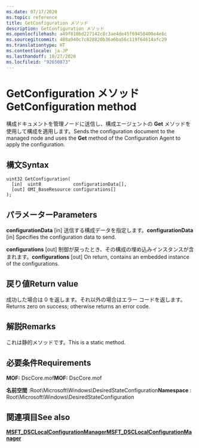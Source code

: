 ```yaml
---
ms.date: 07/17/2020
ms.topic: reference
title: GetConfiguration メソッド
description: GetConfiguration メソッド
ms.openlocfilehash: a49f810bd227142c8c3ae4de45f69450400e4e8c
ms.sourcegitcommit: 488a940c7c828820b36a6ba56c119f64614afc29
ms.translationtype: HT
ms.contentlocale: ja-JP
ms.lasthandoff: 10/27/2020
ms.locfileid: "92650873"
---
```

# <a name="getconfiguration-method"></a><span data-ttu-id="1cb42-103">GetConfiguration メソッド</span><span class="sxs-lookup"><span data-stu-id="1cb42-103">GetConfiguration method</span></span>

<span data-ttu-id="1cb42-104">構成ドキュメントを管理ノードに送信し、構成エージェントの **Get** メソッドを使用して構成を適用します。</span><span class="sxs-lookup"><span data-stu-id="1cb42-104">Sends the configuration document to the managed node and uses the **Get** method of the Configuration Agent to apply the configuration.</span></span>

## <a name="syntax"></a><span data-ttu-id="1cb42-105">構文</span><span class="sxs-lookup"><span data-stu-id="1cb42-105">Syntax</span></span>

```mof
uint32 GetConfiguration(
  [in]  uint8            configurationData[],
  [out] OMI_BaseResource configurations[]
);
```

## <a name="parameters"></a><span data-ttu-id="1cb42-106">パラメーター</span><span class="sxs-lookup"><span data-stu-id="1cb42-106">Parameters</span></span>

<span data-ttu-id="1cb42-107">**configurationData** \[in\] 送信する構成データを指定します。</span><span class="sxs-lookup"><span data-stu-id="1cb42-107">**configurationData** \[in\] Specifies the configuration data to send.</span></span>

<span data-ttu-id="1cb42-108">**configurations** \[out\] 制御が戻ったとき、その構成の埋め込みインスタンスが含まれます。</span><span class="sxs-lookup"><span data-stu-id="1cb42-108">**configurations** \[out\] On return, contains an embedded instance of the configurations.</span></span>

## <a name="return-value"></a><span data-ttu-id="1cb42-109">戻り値</span><span class="sxs-lookup"><span data-stu-id="1cb42-109">Return value</span></span>

<span data-ttu-id="1cb42-110">成功した場合は 0 を返します。それ以外の場合はエラー コードを返します。</span><span class="sxs-lookup"><span data-stu-id="1cb42-110">Returns zero on success; otherwise returns an error code.</span></span>

## <a name="remarks"></a><span data-ttu-id="1cb42-111">解説</span><span class="sxs-lookup"><span data-stu-id="1cb42-111">Remarks</span></span>

<span data-ttu-id="1cb42-112">これは静的メソッドです。</span><span class="sxs-lookup"><span data-stu-id="1cb42-112">This is a static method.</span></span>

## <a name="requirements"></a><span data-ttu-id="1cb42-113">必要条件</span><span class="sxs-lookup"><span data-stu-id="1cb42-113">Requirements</span></span>

<span data-ttu-id="1cb42-114">**MOF:** DscCore.mof</span><span class="sxs-lookup"><span data-stu-id="1cb42-114">**MOF:** DscCore.mof</span></span>

<span data-ttu-id="1cb42-115">**名前空間** :Root\Microsoft\Windows\DesiredStateConfiguration</span><span class="sxs-lookup"><span data-stu-id="1cb42-115">**Namespace** : Root\Microsoft\Windows\DesiredStateConfiguration</span></span>

## <a name="see-also"></a><span data-ttu-id="1cb42-116">関連項目</span><span class="sxs-lookup"><span data-stu-id="1cb42-116">See also</span></span>

[<span data-ttu-id="1cb42-117">**MSFT_DSCLocalConfigurationManager**</span><span class="sxs-lookup"><span data-stu-id="1cb42-117">**MSFT_DSCLocalConfigurationManager**</span></span>](msft-dsclocalconfigurationmanager.md)
